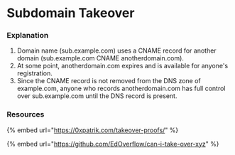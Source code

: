 # Subdomain Takeover

### Explanation <a href="#explanation" id="explanation"></a>

1. Domain name (sub.example.com) uses a CNAME record for another domain (sub.example.com CNAME anotherdomain.com).
2. At some point, anotherdomain.com expires and is available for anyone's registration.
3. Since the CNAME record is not removed from the DNS zone of example.com, anyone who records anotherdomain.com has full control over sub.example.com until the DNS record is present.

### Resources <a href="#resources" id="resources"></a>

{% embed url="https://0xpatrik.com/takeover-proofs/" %}

{% embed url="https://github.com/EdOverflow/can-i-take-over-xyz" %}
